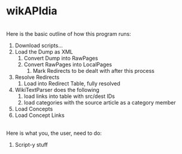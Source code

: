 wikAPIdia
=====
<br />
Here is the basic outline of how this program runs:
<ol>
	<li>Download scripts... </li>
	<li>Load the Dump as XML <br />
			<ol>
			<li>Convert Dump into RawPages </li>
			<li>Convert RawPages into LocalPages
					<ol>
					<li>Mark Redirects to be dealt with after this process</li> 
					</ol></li>
			</ol></li>
	<li>Resolve Redirects 
			<ol>
			<li>Load into Redirect Table, fully resolved </li>
			</ol></li>
	<li>WikiTextParser does the following 
			<ol>
			<li>load links into table with src/dest IDs </li>
			<li>load categories with the source article as a category member</li>
			</ol></li>
	<li>Load Concepts</li>
	<li>Load Concept Links</li>
</ol>

<br />
Here is what you, the user, need to do:
<ol>
 	<li>Script-y stuff</li>
 </ol>
